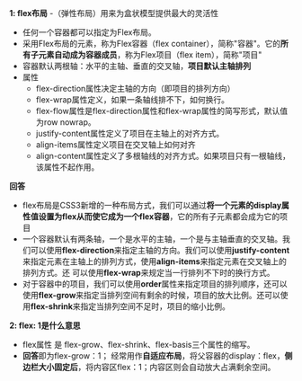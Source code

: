 **1: flex布局**
-（弹性布局）用来为盒状模型提供最大的灵活性 
- 任何一个容器都可以指定为Flex布局。
- 采用Flex布局的元素，称为Flex容器（flex container），简称"容器"。它的**所有子元素自动成为容器成员**，称为Flex项目（flex item），简称"项目"
- 容器默认两根轴：水平的主轴、垂直的交叉轴，**项目默认主轴排列**
- 属性
    - flex-direction属性决定主轴的方向（即项目的排列方向）
    - flex-wrap属性定义，如果一条轴线排不下，如何换行。
    - flex-flow属性是flex-direction属性和flex-wrap属性的简写形式，默认值为row nowrap。
    - justify-content属性定义了项目在主轴上的对齐方式。
    - align-items属性定义项目在交叉轴上如何对齐
    - align-content属性定义了多根轴线的对齐方式。如果项目只有一根轴线，该属性不起作用。

**回答**
- flex布局是CSS3新增的一种布局方式，我们可以通过**将一个元素的display属性值设置为flex从而使它成为一个flex容器**，它的所有子元素都会成为它的项目
- 一个容器默认有两条轴，一个是水平的主轴，一个是与主轴垂直的交叉轴。我们可以使用**flex-direction**来指定主轴的方向。我们可以使用**justify-content**来指定元素在主轴上的排列方式，使用**align-items**来指定元素在交叉轴上的排列方式。还
可以使用**flex-wrap**来规定当一行排列不下时的换行方式。
- 对于容器中的项目，我们可以使用**order**属性来指定项目的排列顺序，还可以使用**flex-grow**来指定当排列空间有剩余的时候，项目的放大比例。还可以使用**flex-shrink**来指定当排列空间不足时，项目的缩小比例。

**2: flex: 1是什么意思**
- flex属性 是 flex-grow、flex-shrink、flex-basis三个属性的缩写。
- **回答**即为flex-grow：1； 经常用作**自适应布局**，将父容器的display：flex，**侧边栏大小固定后**，将内容区flex：1；内容区则会自动放大占满剩余空间。

